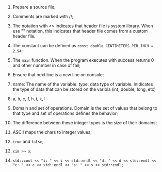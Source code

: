 1. Prepare a source file;

2. Comments are marked with //;

3. The notation with <> indicates that header file is system library. When use "" notation, this indicates that header file comes from
   a custom header file.

4. The constant can be defined as `const double CENTIMETERS_PER_INCH = 2.54`;

5. The `main` function. When the program executes with success returns 0 and other nunmber in case of fail;

6. Ensure that next line is a new line on console;

7.
    name: The name of the variable.
    type: data type of variable. Inidicates the type of data that can be stored on the varibla (int, double, long, etc)

8. a, b, c, f, h, i, k, l

9. Domain and set of operations. Domain is the set of values that belong to that type and set of operations defines the behavior;

10. The difference between these integer types is the size of their domains;

11. ASCII maps the chars to integer values;

12. `true` and `false`;

13. `cin >> x`;

14. `std::cout << "i: " << i << std::endl
     << "d: " << d << std::endl
     << "c: " << c << std::endl
     << "s: " << s << std::endl;`
